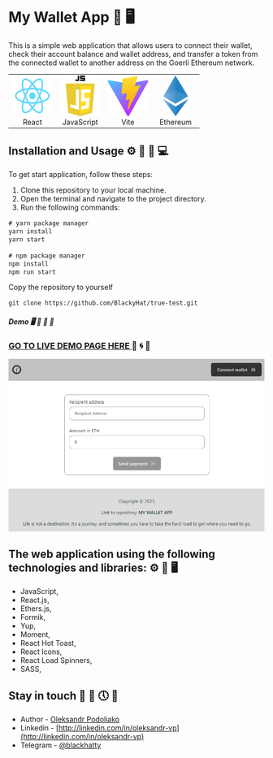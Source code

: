 # My Wallet App 👔 🖥️

This is a simple web application that allows users to connect their wallet, check their account balance and wallet address, and transfer a token from the connected wallet to another address on the Goerli Ethereum network.

<table width="100%">
  <tr>
    <td align="center" valign="middle" width="25%">
      <a href="https://react.dev/">
        <img height="80" alt="React" src="assets/react_logo.png"/>
      </a>
      <br />
      React
    </td>
    <td align="center" valign="middle" width="25%">
      <a href="https://www.ecma-international.org/publications-and-standards/standards/ecma-262/">
        <img height="80" alt="JavaScript" src="assets/js_logo.png"/>
      </a>
      <br />
      JavaScript
    </td>
    <td align="center" valign="middle" width="25%">
      <a href="https://vitejs.dev/">
        <img height="80" alt="Vite" src="assets/vite_logo.png"/>
      </a>
      <br />
      Vite
    </td>
    <td align="center" valign="middle" width="25%">
      <a href="https://ethereum.org/uk/">
      <img height="80" alt="Ethereum" src="assets/ethereum_logo.png"/>
      </a>
      <br />
      Ethereum
    </td>
  </tr>
</table>

## Installation and Usage ⚙️ 🚀 📅 💻

To get start application, follow these steps:

1.  Clone this repository to your local machine.
2.  Open the terminal and navigate to the project directory.
3.  Run the following commands:

```
# yarn package manager
yarn install
yarn start

# npm package manager
npm install
npm run start
```

Copy the repository to yourself

```shell
git clone https://github.com/BlackyHat/true-test.git
```

##### Demo 🖥️ 🚀 📅 🏦

### [GO TO LIVE DEMO PAGE HERE ](https://my-wallet-app-99yy.onrender.com/) 👀 🌀 📙

![Main page ](assets/app_screenshot.jpg)

## The web application using the following technologies and libraries: ⚙️ 🚧 🖥️

- JavaScript,
- React.js,
- Ethers.js,
- Formik,
- Yup,
- Moment,
- React Hot Toast,
- React Icons,
- React Load Spinners,
- SASS,

## Stay in touch 🤠 💼 🕔 🏁

- Author - [Oleksandr Podoliako](https://github.com/BlackyHat)
- Linkedin - [http://linkedin.com/in/oleksandr-vp](http://linkedin.com/in/oleksandr-vp)
- Telegram - [@blackhatty](https://t.me/blackhatty)
